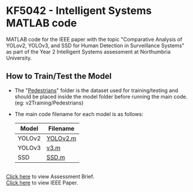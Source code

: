 # KF5042 - Intelligent Systems MATLAB code
MATLAB code for the IEEE paper with the topic "Comparative Analysis of YOLov2, YOLOv3, and SSD for Human Detection in Surveillance Systems" as part of the Year 2 Intelligent Systems assessment at Northumbria University.

## How to Train/Test the Model
- The "[Pedestrians](Pedestrians)" folder is the dataset used for training/testing and should be placed inside the model folder before running the main code. (eg: v2Training/Pedestrians)
- The main code filename for each model is as follows:

    | Model | Filename |
    | ---- | --- |
    | YOLOv2  | [YOLOv2.m](v2Training/YOLOv2.m) |
    | YOLOv3 | [v3.m](v3Training/v3.m) |
    | SSD  | [SSD.m](SSD/SSD.m) |

##
[Click here](KF5042-Assessment-Brief.pdf) to view Assessment Brief.\
[Click here](Assessment.pdf) to view IEEE Paper.
